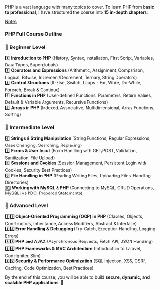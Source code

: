 PHP is a vast language with many topics to cover. To learn PHP from **basic to professional**, I have structured the course into **15 in-depth chapters**:

[Notes](https://musarafhossain.github.io/PHP-Notes/)

### **PHP Full Course Outline**  

### **🔹 Beginner Level**
1️⃣ **Introduction to PHP** (History, Syntax, Installation, First Script, Variables, Data Types, Superglobals)  
2️⃣ **Operators and Expressions** (Arithmetic, Assignment, Comparison, Logical, Bitwise, Increment/Decrement, Ternary, String Operators)  
3️⃣ **Control Structures** (If-Else, Switch, Loops - For, While, Do-While, Foreach, Break & Continue)  
4️⃣ **Functions in PHP** (User-defined Functions, Parameters, Return Values, Default & Variable Arguments, Recursive Functions)  
5️⃣ **Arrays in PHP** (Indexed, Associative, Multidimensional, Array Functions, Sorting)  

### **🔹 Intermediate Level**  
6️⃣ **Strings & String Manipulation** (String Functions, Regular Expressions, Case Changing, Searching, Replacing)  
7️⃣ **Forms & User Input** (Form Handling with GET/POST, Validation, Sanitization, File Upload)  
8️⃣ **Sessions and Cookies** (Session Management, Persistent Login with Cookies, Security Best Practices)  
9️⃣ **File Handling in PHP** (Reading/Writing Files, Uploading Files, Handling Directories)  
🔟 **Working with MySQL & PHP** (Connecting to MySQL, CRUD Operations, MySQLi vs PDO, Prepared Statements)  

### **🔹 Advanced Level**  
1️⃣1️⃣ **Object-Oriented Programming (OOP) in PHP** (Classes, Objects, Constructors, Inheritance, Access Modifiers, Abstract & Interface)  
1️⃣2️⃣ **Error Handling & Debugging** (Try-Catch, Exception Handling, Logging Errors)  
1️⃣3️⃣ **PHP and AJAX** (Asynchronous Requests, Fetch API, JSON Handling)  
1️⃣4️⃣ **PHP Frameworks & MVC Architecture** (Introduction to Laravel, CodeIgniter, Slim)  
1️⃣5️⃣ **Security & Performance Optimization** (SQL Injection, XSS, CSRF, Caching, Code Optimization, Best Practices)  

By the end of this course, you will be able to build **secure, dynamic, and scalable PHP applications**. 🚀  